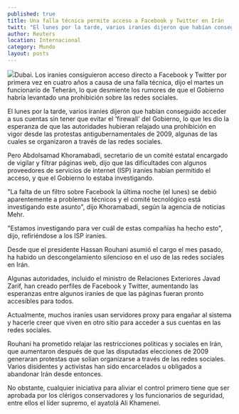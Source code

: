 ```yaml
---
published: true
title: Una falla técnica permite acceso a Facebook y Twitter en Irán
twitt: "El lunes por la tarde, varios iraníes dijeron que habían conseguido acceder a las redes sociales, prohibidas desde 2009, sin tener que evitar el 'firewall' del Gobierno."
author: Reuters
location: Internacional
category: Mundo
layout: posts
---
```


![](http://i.imgur.com/lLRsXEam.jpg)Dubai. Los iraníes consiguieron acceso directo a Facebook y Twitter por primera vez en cuatro años a causa de una falla técnica, dijo el martes un funcionario de Teherán, lo que desmiente los rumores de que el Gobierno habría levantado una prohibición sobre las redes sociales.

El lunes por la tarde, varios iraníes dijeron que habían conseguido acceder a sus cuentas sin tener que evitar el 'firewall' del Gobierno, lo que les dio la esperanza de que las autoridades hubieran relajado una prohibición en vigor desde las protestas antigubernamentales de 2009, algunas de las cuales se organizaron a través de las redes sociales.

Pero Abdolsamad Khoramabadi, secretario de un comité estatal encargado de vigilar y filtrar páginas web, dijo que las dificultades con algunos proveedores de servicios de internet (ISP) iraníes habían permitido el acceso, y que el Gobierno lo estaba investigando.

"La falta de un filtro sobre Facebook la última noche (el lunes) se debió aparentemente a problemas técnicos y el comité tecnológico está investigando este asunto", dijo Khoramabadi, según la agencia de noticias Mehr.

"Estamos investigando para ver cuál de estas compañías ha hecho esto", dijo, refiriéndose a los ISP iraníes.

Desde que el presidente Hassan Rouhani asumió el cargo el mes pasado, ha habido un descongelamiento silencioso en el uso de las redes sociales en Irán.

Algunas autoridades, incluido el ministro de Relaciones Exteriores Javad Zarif, han creado perfiles de Facebook y Twitter, aumentando las esperanzas entre algunos iraníes de que las páginas fueran pronto accesibles para todos.

Actualmente, muchos iraníes usan servidores proxy para engañar al sistema y hacerle creer que viven en otro sitio para acceder a sus cuentas en las redes sociales.

Rouhani ha prometido relajar las restricciones políticas y sociales en Irán, que aumentaron después de que las disputadas elecciones de 2009 generaran protestas que solían organizarse a través de las redes sociales. Varios disidentes y activistas han sido encarcelados u obligados a abandonar Irán desde entonces.

No obstante, cualquier iniciativa para aliviar el control primero tiene que ser aprobada por los clérigos conservadores y los funcionarios de seguridad, entre ellos el líder supremo, el ayatolá Ali Khamenei.
